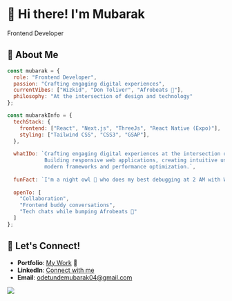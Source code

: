 # 👋 Hi there! I'm Mubarak
Frontend Developer

## 🌟 About Me

```javascript
const mubarak = {
  role: "Frontend Developer",
  passion: "Crafting engaging digital experiences",
  currentVibes: ["Wizkid", "Don Toliver", "Afrobeats 🎵"],
  philosophy: "At the intersection of design and technology"
};
```

```javascript
const mubarakInfo = {
  techStack: {
    frontend: ["React", "Next.js", "ThreeJs", "React Native (Expo)"],
    styling: ["Tailwind CSS", "CSS3", "GSAP"],
  },
  
  whatIDo: `Crafting engaging digital experiences at the intersection of design and technology.
            Building responsive web applications, creating intuitive user interfaces, exploring
            modern frameworks and performance optimization.`,
  
  funFact: `I'm a night owl 🦉 who does my best debugging at 2 AM with Wizkid and Don Toliver keeping me company 🎵`,
  
  openTo: [
    "Collaboration", 
    "Frontend buddy conversations", 
    "Tech chats while bumping Afrobeats 🎵"
  ]
};
```

## 🤝 Let's Connect!

- **Portfolio**: [My Work](https://mubarakodetunde-portfolio.netlify.app/) 🚧
- **LinkedIn**: [Connect with me](https://www.linkedin.com/in/mubarak-odetunde-258494236/)
- **Email**: odetundemubarak04@gmail.com

![](https://github-readme-stats-five-gules-28.vercel.app/api/top-langs/?username=blackingg&theme=dark&hide_border=false&include_all_commits=true&count_private=true&layout=compact&hide=javascript)
